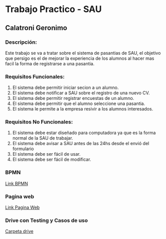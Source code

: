 # Trabajo Practico - SAU
## Calatroni Geronimo

### Descripción:
Este trabajo se va a tratar sobre el sistema de pasantias de SAU, el objetivo que persigo es el de mejorar la experiencia de los alumnos al hacer mas facil la forma de registrarse a una pasantia. 

### Requisitos Funcionales:
1.	El sistema debe permitir iniciar secion a un alumno.
2.	El sistema debe notificar a SAU sobre el registro de una nuevo CV.
3.	El sistema debe permitir registrar encuestas de un alumno.
4.  El sistema debe permitir que el alumno seleccione una pasantia.
5.  El sistema le permite a la empresa resivir a los alumnos interesados.

### Requisitos No Funcionales:
1.	El sistema debe estar diseñado para computadora ya que es la forma normal de la SAU de trabajar. 
2.	El sistema debe avisar a SAU antes de las 24hs desde el envió del formulario
3.	El sistema debe ser fácil de usar.
4.	El sistema debe ser fácil de modificar.

### BPMN
[Link BPMN](https://modeler.camunda.io/share/7a165934-6238-46ec-8205-ee8c7b475d2a)

### Pagina web
[Link Pagina Web](https://tppasantiassau.netlify.app)

### Drive con Testing y Casos de uso
[Carpeta drive](https://drive.google.com/drive/u/0/folders/1fq8inyruzWxw0S6lFN0-SbuLyb6DLtZ_)